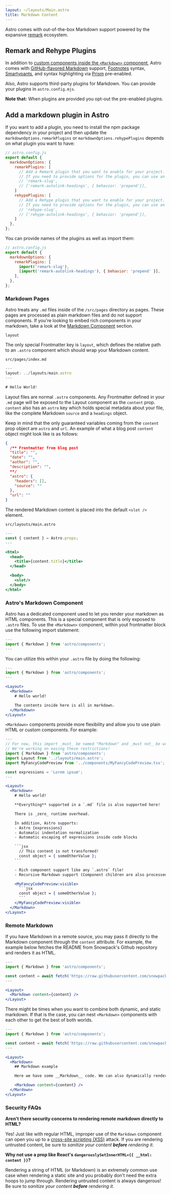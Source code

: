 ```yaml
---
layout: ~/layouts/Main.astro
title: Markdown Content
---
```


Astro comes with out-of-the-box Markdown support powered by the expansive [remark](https://remark.js.org/) ecosystem.
## Remark and Rehype Plugins

In addition to [custom components inside the `<Markdown>` component](#markdown-component), Astro comes with [GitHub-flavored Markdown](https://github.github.com/gfm/) support, [Footnotes](https://github.com/remarkjs/remark-footnotes) syntax, [Smartypants](https://github.com/silvenon/remark-smartypants), and syntax highlighting via [Prism](https://prismjs.com/) pre-enabled.

Also, Astro supports third-party plugins for Markdown. You can provide your plugins in `astro.config.mjs`.

 **Note that:** When plugins are provided you opt-out the pre-enabled plugins.

## Add a markdown plugin in Astro

If you want to add a plugin, you need to install the npm package dependency in your project and then update the `markdownOptions.remarkPlugins` or `markdownOptions.rehypePlugins` depends on what plugin you want to have:

```js
// astro.config.js
export default {
  markdownOptions: {
    remarkPlugins: [
      // Add a Remark plugin that you want to enable for your project.
      // If you need to provide options for the plugin, you can use an array and put the options as the second item.
      // 'remark-slug',
      // ['remark-autolink-headings', { behavior: 'prepend'}],
    ]
    rehypePlugins: [
      // Add a Rehype plugin that you want to enable for your project.
      // If you need to provide options for the plugin, you can use an array and put the options as the second item.
      // 'rehype-slug',
      // ['rehype-autolink-headings', { behavior: 'prepend'}],
    ]
  },
};
```

You can provide names of the plugins as well as import them:

```js
// astro.config.js
export default {
  markdownOptions: {
    remarkPlugins: [
      import('remark-slug'),
      [import('remark-autolink-headings'), { behavior: 'prepend' }],
    ],
  },
};
```

### Markdown Pages

Astro treats any `.md` files inside of the `/src/pages` directory as pages. These pages are processed as plain markdown files and do not support components. If you're looking to embed rich components in your markdown, take a look at the [Markdown Component](#astros-markdown-component) section.

`layout`

The only special Frontmatter key is `layout`, which defines the relative path to an `.astro` component which should wrap your Markdown content.

`src/pages/index.md`

```jsx
---
layout: ../layouts/main.astro
---

# Hello World!
```

Layout files are normal `.astro` components. Any Frontmatter defined in your `.md` page will be exposed to the Layout component as the `content` prop. `content` also has an `astro` key which holds special metadata about your file, like the complete Markdown `source` and a `headings` object.

Keep in mind that the only guaranteed variables coming from the `content` prop object are `astro` and `url`. An example of what a blog post `content` object might look like is as follows:

```json
{
  /** Frontmatter from blog post
  "title": "",
  "date": "",
  "author": "",
  "description": "",
  **/
  "astro": {
    "headers": [],
    "source": ""
  },
  "url": ""
}
```

The rendered Markdown content is placed into the default `<slot />` element.

`src/layouts/main.astro`

```jsx
---
const { content } = Astro.props;
---

<html>
  <head>
    <title>{content.title}</title>
  </head>

  <body>
    <slot/>
  </body>
</html>
```

### Astro's Markdown Component

Astro has a dedicated component used to let you render your markdown as HTML components. This is a special component that is only exposed to `.astro` files. To use the `<Markdown>` component, within yout frontmatter block use the following import statement:

```jsx
---
import { Markdown } from 'astro/components';
---
```

You can utilize this within your `.astro` file by doing the following:

```jsx
---
import { Markdown } from 'astro/components';
---

<Layout>
  <Markdown>
    # Hello world!

    The contents inside here is all in markdown.
  </Markdown>
</Layout>
```

`<Markdown>` components provide more flexibility and allow you to use plain HTML or custom components. For example:

````jsx
---
// For now, this import _must_ be named "Markdown" and _must not_ be wrapped with a custom component
// We're working on easing these restrictions!
import { Markdown } from 'astro/components';
import Layout from '../layouts/main.astro';
import MyFancyCodePreview from '../components/MyFancyCodePreview.tsx';

const expressions = 'Lorem ipsum';
---

<Layout>
  <Markdown>
    # Hello world!

    **Everything** supported in a `.md` file is also supported here!

    There is _zero_ runtime overhead.

    In addition, Astro supports:
    - Astro {expressions}
    - Automatic indentation normalization
    - Automatic escaping of expressions inside code blocks

    ```jsx
      // This content is not transformed!
      const object = { someOtherValue };
    ```

    - Rich component support like any `.astro` file!
    - Recursive Markdown support (Component children are also processed as Markdown)

    <MyFancyCodePreview:visible>
      ```jsx
      const object = { someOtherValue };
      ```
    </MyFancyCodePreview:visible>
  </Markdown>
</Layout>
````

### Remote Markdown

If you have Markdown in a remote source, you may pass it directly to the Markdown component through the `content` attribute. For example, the example below fetches the README from Snowpack's Github repository and renders it as HTML.

```jsx
---
import { Markdown } from 'astro/components';

const content = await fetch('https://raw.githubusercontent.com/snowpackjs/snowpack/main/README.md').then(res => res.text());
---

<Layout>
  <Markdown content={content} />
</Layout>
```

There might be times when you want to combine both dynamic, and static markdown. If that is the case, you can nest `<Markdown>` components with each other to get the best of both worlds.

```jsx
---
import { Markdown } from 'astro/components';

const content = await fetch('https://raw.githubusercontent.com/snowpackjs/snowpack/main/README.md').then(res => res.text());
---

<Layout>
  <Markdown>
    ## Markdown example

    Here we have some __Markdown__ code. We can also dynamically render content from remote places.

    <Markdown content={content} />
  </Mardown>
</Layout>
```

### Security FAQs

**Aren't there security concerns to rendering remote markdown directly to HTML?**

Yes! Just like with regular HTML, improper use of the `Markdown` component can open you up to a [cross-site scripting (XSS)](https://en.wikipedia.org/wiki/Cross-site_scripting) attack. If you are rendering untrusted content, be sure to _sanitize your content **before** rendering it_.

**Why not use a prop like React's `dangerouslySetInnerHTML={{ __html: content }}`?**

Rendering a string of HTML (or Markdown) is an extremely common use case when rendering a static site and you probably don't need the extra hoops to jump through. Rendering untrusted content is always dangerous! Be sure to _sanitize your content **before** rendering it_.
